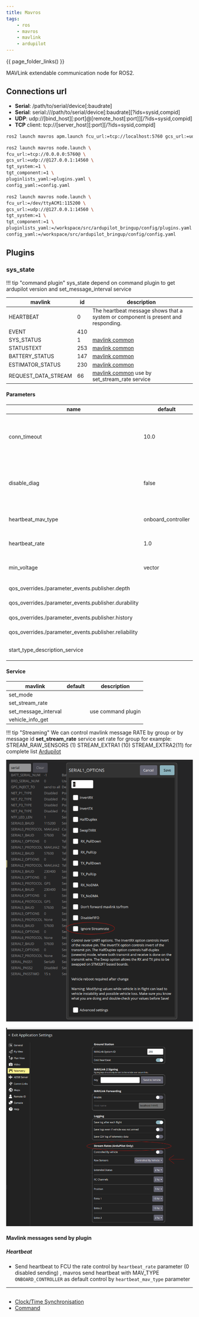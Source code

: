 ```yaml
---
title: Mavros
tags:
    - ros
    - mavros
    - mavlink
    - ardupilot
---
```

{{ page_folder_links() }}

MAVLink extendable communication node for ROS2.


## Connections url

- **Serial**: /path/to/serial/device[:baudrate]
- **Serial**: serial:///path/to/serial/device[:baudrate][?ids=sysid,compid]
- **UDP**: udp://[bind_host][:port]@[remote_host[:port]][/?ids=sysid,compid]
- **TCP** client: tcp://[server_host][:port][/?ids=sysid,compid]

```bash title="ardupilot connection"
ros2 launch mavros apm.launch fcu_url:=tcp://localhost:5760 gcs_url:=udp://@localhost:14550

```

```bash title="using node.launch connect to APM SITL and control pluginlist and config"
ros2 launch mavros node.launch \
fcu_url:=tcp://0.0.0.0:5760@ \
gcs_url:=udp://@127.0.0.1:14560 \
tgt_system:=1 \
tgt_component:=1 \
pluginlists_yaml:=plugins.yaml \
config_yaml:=config.yaml
```

```bash title="using node.launch connect to APM HW and control pluginlist and config"
ros2 launch mavros node.launch \
fcu_url:=/dev/ttyACM1:115200 \
gcs_url:=udp://@127.0.0.1:14560 \
tgt_system:=1 \
tgt_component:=1 \
pluginlists_yaml:=/workspace/src/ardupilot_bringup/config/plugins.yaml \
config_yaml:=/workspace/src/ardupilot_bringup/config/config.yaml
```

## Plugins

### sys_state

!!! tip "command plugin"
    sys_state depend on command plugin to get ardupilot version and 
    set_message_interval service 

| mavlink  | id  | description  |
|---|---|---|
| HEARTBEAT  | 0  | The heartbeat message shows that a system or component is present and responding.  |
| EVENT  | 410  |   |
| SYS_STATUS  | 1  | [mavlink common](https://mavlink.io/en/messages/common.html#SYS_STATUS)  |
| STATUSTEXT  | 253  | [mavlink common](STAhttps://mavlink.io/en/messages/common.html#STATUSTEXTTUSTEXT)  |
| BATTERY_STATUS  | 147  | [mavlink common](https://mavlink.io/en/messages/common.html#BATTERY_STATUS)  |
| ESTIMATOR_STATUS  | 230  | [mavlink common](https://mavlink.io/en/messages/common.html#ESTIMATOR_STATUS)  |
| REQUEST_DATA_STREAM  | 66  | [mavlink common](https://mavlink.io/en/messages/common.html#REQUEST_DATA_STREAM)  use by set_stream_rate service |

#### Parameters

| name  | default  | description  |
|---|---|---|
|conn_timeout |  10.0  | if no heartbeat for `conn_timeout` mavros set connection to **false** |
|disable_diag |  false  | Disabled node diagnostics (batt, system, mem , hw and sw)  |
|heartbeat_mav_type |  onboard_controller  | set heartbeat MAV_TYPE to FCU  |
|heartbeat_rate | 1.0   | control heartbeat rate to FCU  |
|min_voltage | vector   | Set minimal voltage to alert use in diagnostics  |
|qos_overrides./parameter_events.publisher.depth |    | TBD: ROS2 related  |
|qos_overrides./parameter_events.publisher.durability |    | TBD: ROS2 related  |
|qos_overrides./parameter_events.publisher.history |    | TBD: ROS2 related  |
|qos_overrides./parameter_events.publisher.reliability |    | TBD: ROS2 related  |
|start_type_description_service |    | TBD: ROS2 related service   |

#### Service

| mavlink  | default  | description  |
|---|---|---|
| set_mode  |   |   |
| set_stream_rate  |   |   |
| set_message_interval  |   | use command plugin  |
| vehicle_info_get  |   |   |


!!! tip "Streaming"
    We can control mavlink message RATE by group or by message id
    **set_stream_rate** service set rate for group for example: STREAM_RAW_SENSORS (1) STREAM_EXTRA1 (10) STREAM_EXTRA2(11) for complete list [Ardupilot](https://ardupilot.org/dev/docs/mavlink-requesting-data.html)

     
![alt text](images/stream_rate_serial_option.png)


![alt text](images/stream_rate_qgc_control.png)


#### Mavlink messages send by plugin
##### Heartbeat
- Send heartbeat to FCU the rate control by `heartbeat_rate` parameter (0 disabled sending) , mavros send heartbeat with MAV_TYPE `ONBOARD_CONTROLLER` as default control by `heartbeat_mav_type` parameter

---
## 
- [Clock/Time Synchronisation](clock_time_sync.md)
- [Command](command.md)